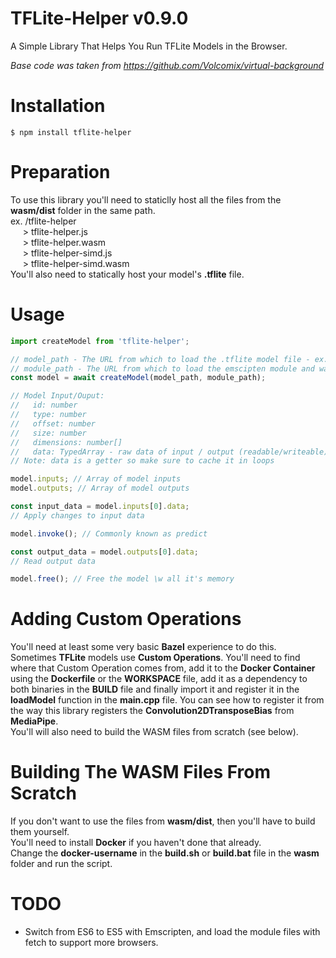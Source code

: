 # TFLite-Helper v0.9.0

A Simple Library That Helps You Run TFLite Models in the Browser.

_Base code was taken from https://github.com/Volcomix/virtual-background_

# Installation

```
$ npm install tflite-helper
```

# Preparation

To use this library you'll need to staticlly host all the files from the **wasm/dist** folder in the same path.  
ex. /tflite-helper  
$~~~~~$\> tflite-helper.js  
$~~~~~$\> tflite-helper.wasm  
$~~~~~$\> tflite-helper-simd.js  
$~~~~~$\> tflite-helper-simd.wasm  
You'll also need to statically host your model's **.tflite** file.

# Usage

```javascript
import createModel from 'tflite-helper';

// model_path - The URL from which to load the .tflite model file - ex. /model.tflite
// module_path - The URL from which to load the emscipten module and wasm files - ex. /tflite-helper/
const model = await createModel(model_path, module_path);

// Model Input/Ouput:
//   id: number
//   type: number
//   offset: number
//   size: number
//   dimensions: number[]
//   data: TypedArray - raw data of input / output (readable/writeable)
// Note: data is a getter so make sure to cache it in loops

model.inputs; // Array of model inputs
model.outputs; // Array of model outputs

const input_data = model.inputs[0].data;
// Apply changes to input data

model.invoke(); // Commonly known as predict

const output_data = model.outputs[0].data;
// Read output data

model.free(); // Free the model \w all it's memory
```

# Adding Custom Operations

You'll need at least some very basic **Bazel** experience to do this.  
Sometimes **TFLite** models use **Custom Operations**. You'll need to find where that Custom Operation comes from, add it to the **Docker Container** using the **Dockerfile** or the **WORKSPACE** file, add it as a dependency to both binaries in the **BUILD** file and finally import it and register it in the **loadModel** function in the **main.cpp** file. You can see how to register it from the way this library registers the **Convolution2DTransposeBias** from **MediaPipe**.  
You'll will also need to build the WASM files from scratch (see below).

# Building The WASM Files From Scratch

If you don't want to use the files from **wasm/dist**, then you'll have to build them yourself.  
You'll need to install **Docker** if you haven't done that already.  
Change the **docker-username** in the **build\.sh** or **build.bat** file in the **wasm** folder and run the script.

# TODO

- Switch from ES6 to ES5 with Emscripten, and load the module files with fetch to support more browsers.
